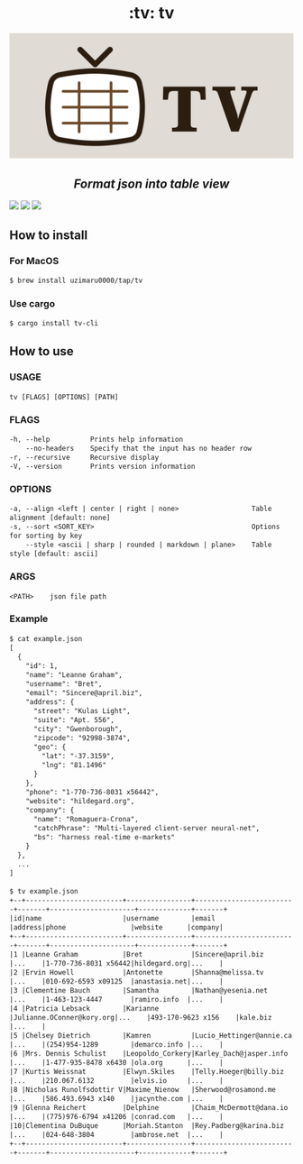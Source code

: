 <h1 align="center">:tv: tv</h1>

<p align="center">
<img src="./.github/images/logo.png">
</p>

<h2 align="center"><em>Format json into table view</em></h2>

[![](https://img.shields.io/github/license/uzimaru0000/tv?style=for-the-badge)](https://github.com/uzimaru0000/tv/blob/master/LICENSE)
[![](https://img.shields.io/github/v/release/uzimaru0000/tv?style=for-the-badge)](https://github.com/uzimaru0000/tv/releases/latest)
![](https://img.shields.io/github/downloads/uzimaru0000/tv/total?style=for-the-badge)

## How to install

### For MacOS

```bash
$ brew install uzimaru0000/tap/tv
```

### Use cargo

```bash
$ cargo install tv-cli
```

## How to use

### USAGE
```
tv [FLAGS] [OPTIONS] [PATH]
```

### FLAGS
```
-h, --help          Prints help information
    --no-headers    Specify that the input has no header row
-r, --recursive     Recursive display
-V, --version       Prints version information
```

### OPTIONS
```
-a, --align <left | center | right | none>                  Table alignment [default: none]
-s, --sort <SORT_KEY>                                       Options for sorting by key
    --style <ascii | sharp | rounded | markdown | plane>    Table style [default: ascii]
```

### ARGS
```
<PATH>    json file path
```

### Example

```
$ cat example.json
[
  {
    "id": 1,
    "name": "Leanne Graham",
    "username": "Bret",
    "email": "Sincere@april.biz",
    "address": {
      "street": "Kulas Light",
      "suite": "Apt. 556",
      "city": "Gwenborough",
      "zipcode": "92998-3874",
      "geo": {
        "lat": "-37.3159",
        "lng": "81.1496"
      }
    },
    "phone": "1-770-736-8031 x56442",
    "website": "hildegard.org",
    "company": {
      "name": "Romaguera-Crona",
      "catchPhrase": "Multi-layered client-server neural-net",
      "bs": "harness real-time e-markets"
    }
  },
  ...
]

$ tv example.json
+--+------------------------+----------------+-------------------------+-------+---------------------+-------------+-------+
|id|name                    |username        |email                    |address|phone                |website      |company|
+--+------------------------+----------------+-------------------------+-------+---------------------+-------------+-------+
|1 |Leanne Graham           |Bret            |Sincere@april.biz        |...    |1-770-736-8031 x56442|hildegard.org|...    |
|2 |Ervin Howell            |Antonette       |Shanna@melissa.tv        |...    |010-692-6593 x09125  |anastasia.net|...    |
|3 |Clementine Bauch        |Samantha        |Nathan@yesenia.net       |...    |1-463-123-4447       |ramiro.info  |...    |
|4 |Patricia Lebsack        |Karianne        |Julianne.OConner@kory.org|...    |493-170-9623 x156    |kale.biz     |...    |
|5 |Chelsey Dietrich        |Kamren          |Lucio_Hettinger@annie.ca |...    |(254)954-1289        |demarco.info |...    |
|6 |Mrs. Dennis Schulist    |Leopoldo_Corkery|Karley_Dach@jasper.info  |...    |1-477-935-8478 x6430 |ola.org      |...    |
|7 |Kurtis Weissnat         |Elwyn.Skiles    |Telly.Hoeger@billy.biz   |...    |210.067.6132         |elvis.io     |...    |
|8 |Nicholas Runolfsdottir V|Maxime_Nienow   |Sherwood@rosamond.me     |...    |586.493.6943 x140    |jacynthe.com |...    |
|9 |Glenna Reichert         |Delphine        |Chaim_McDermott@dana.io  |...    |(775)976-6794 x41206 |conrad.com   |...    |
|10|Clementina DuBuque      |Moriah.Stanton  |Rey.Padberg@karina.biz   |...    |024-648-3804         |ambrose.net  |...    |
+--+------------------------+----------------+-------------------------+-------+---------------------+-------------+-------+

```
